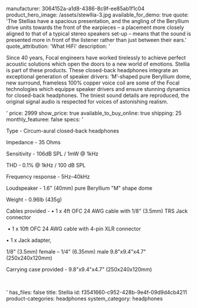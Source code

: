 manufacturer: 3064152a-a1d8-4386-8c9f-ee85ab1f1c04
product_hero_image: /assets/stewllia-3.jpg
available_for_demo: true
quote: 'The Stellias have a spacious presentation, and the angling of the Beryllium drive units towards the front of the earpieces – a placement more closely aligned to that of a typical stereo speakers set-up – means that the sound is presented more in front of the listener rather than just between their ears.'
quote_attribution: 'What HiFi'
description: '<p>Since 40 years, Focal engineers have worked tirelessly to achieve perfect acoustic solutions which open the doors to a new world of emotions. Stellia is part of these products. These closed-back headphones integrate an exceptional generation of speaker drivers: ‘M’-shaped pure Beryllium dome, new surround, frameless 100% copper voice coil are some of the Focal technologies which equippe speaker drivers and ensure stunning dynamics for closed-back headphones. The tiniest sound details are reproduced, the original signal audio is respected for voices of astonishing realism.</p>'
price: 2999
show_price: true
available_to_buy_online: true
shipping: 25
monthly_featuree: false
specs: '<p>Type - Circum-aural closed-back headphones</p><p>Impedance - 35 Ohms</p><p>Sensitivity - 106dB SPL / 1mW @ 1kHz</p><p>THD - 0.1% @ 1kHz / 100 dB SPL</p><p>Frequency response - 5Hz–40kHz</p><p>Loudspeaker - 1.6" (40mm) pure Beryllium "M" shape dome</p><p>Weight - 0.96lb (435g)</p><p>Cables provided - • 1 x 4ft OFC 24 AWG cable with 1/8" (3.5mm) TRS Jack connector</p><p>&nbsp;• 1 x 10ft OFC 24 AWG cable with 4-pin XLR connector</p><p>• 1 x Jack adapter,</p><p>1/8" (3.5mm) female – 1/4" (6.35mm) male 9.8"x9.4"x4.7" (250x240x120mm)</p><p>Carrying case provided - 9.8"x9.4"x4.7" (250x240x120mm)</p><p><br></p>'
has_files: false
title: Stellia
id: f3541660-c952-428b-9e4f-09d9d4cb4211
product-categories: headphones
system_category: headphones
